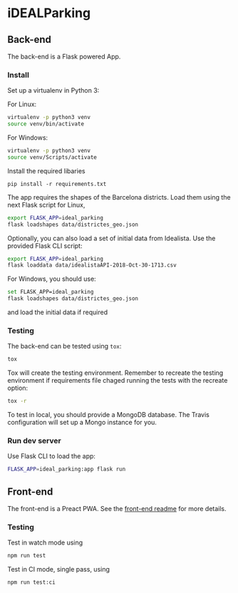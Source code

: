 # iDEALParking

## Back-end

The back-end is a Flask powered App.

### Install

Set up a virtualenv in Python 3:

For Linux:

```bash
virtualenv -p python3 venv
source venv/bin/activate
```

For Windows:
```bash
virtualenv -p python3 venv
source venv/Scripts/activate
```

Install the required libaries

```
pip install -r requirements.txt
```

The app requires the shapes of the Barcelona districts. Load them
using the next Flask script for Linux,

```bash
export FLASK_APP=ideal_parking
flask loadshapes data/districtes_geo.json
```

Optionally, you can also load a set of initial data from Idealista. Use the provided Flask CLI script:

```bash
export FLASK_APP=ideal_parking
flask loaddata data/idealistaAPI-2018-Oct-30-1713.csv
```

For Windows, you should use:

```bash
set FLASK_APP=ideal_parking
flask loadshapes data/districtes_geo.json
```

and load the initial data if required


### Testing
The back-end can be tested using `tox`:

```bash
tox
```

Tox will create the testing environment. Remember to recreate the
testing environment if requirements file chaged running the tests with the recreate option:


```bash
tox -r
```

To test in local, you should provide a MongoDB database. The Travis configuration will set up a Mongo instance for you.

### Run dev server

Use Flask CLI to load the app:

```bash
FLASK_APP=ideal_parking:app flask run
```

## Front-end

The front-end is a Preact PWA. See the [front-end readme](./www/README.md) for more details.

### Testing

Test in watch mode using

```bash
npm run test
```

Test in CI mode, single pass, using

```bash
npm run test:ci
```
